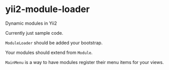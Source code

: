 # yii2-module-loader
Dynamic modules in Yii2


Currently just sample code.

`ModuleLoader` should be added your bootstrap.

Your modules should extend from `Module`.

`MainMenu` is a way to have modules register their menu items for your views.